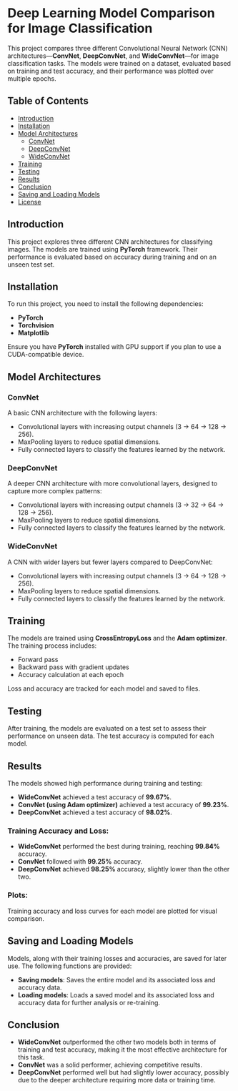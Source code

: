 # Deep Learning Model Comparison for Image Classification

This project compares three different Convolutional Neural Network (CNN) architectures—**ConvNet**, **DeepConvNet**, and **WideConvNet**—for image classification tasks. The models were trained on a dataset, evaluated based on training and test accuracy, and their performance was plotted over multiple epochs.

## Table of Contents

- [Introduction](#introduction)
- [Installation](#installation)
- [Model Architectures](#model-architectures)
  - [ConvNet](#convnet)
  - [DeepConvNet](#deepconvnet)
  - [WideConvNet](#wideconvnet)
- [Training](#training)
- [Testing](#testing)
- [Results](#results)
- [Conclusion](#conclusion)
- [Saving and Loading Models](#saving-and-loading-models)
- [License](#license)

## Introduction

This project explores three different CNN architectures for classifying images. The models are trained using **PyTorch** framework. Their performance is evaluated based on accuracy during training and on an unseen test set.

## Installation

To run this project, you need to install the following dependencies:

- **PyTorch**
- **Torchvision**
- **Matplotlib**

Ensure you have **PyTorch** installed with GPU support if you plan to use a CUDA-compatible device.

## Model Architectures

### ConvNet

A basic CNN architecture with the following layers:

- Convolutional layers with increasing output channels (3 → 64 → 128 → 256).
- MaxPooling layers to reduce spatial dimensions.
- Fully connected layers to classify the features learned by the network.

### DeepConvNet

A deeper CNN architecture with more convolutional layers, designed to capture more complex patterns:

- Convolutional layers with increasing output channels (3 → 32 → 64 → 128 → 256).
- MaxPooling layers to reduce spatial dimensions.
- Fully connected layers to classify the features learned by the network.

### WideConvNet

A CNN with wider layers but fewer layers compared to DeepConvNet:

- Convolutional layers with increasing output channels (3 → 64 → 128 → 256).
- MaxPooling layers to reduce spatial dimensions.
- Fully connected layers to classify the features learned by the network.

## Training

The models are trained using **CrossEntropyLoss** and the **Adam optimizer**. The training process includes:

- Forward pass
- Backward pass with gradient updates
- Accuracy calculation at each epoch

Loss and accuracy are tracked for each model and saved to files.

## Testing

After training, the models are evaluated on a test set to assess their performance on unseen data. The test accuracy is computed for each model.

## Results

The models showed high performance during training and testing:

- **WideConvNet** achieved a test accuracy of **99.67%**.
- **ConvNet (using Adam optimizer)** achieved a test accuracy of **99.23%**.
- **DeepConvNet** achieved a test accuracy of **98.02%**.

### Training Accuracy and Loss:

- **WideConvNet** performed the best during training, reaching **99.84%** accuracy.
- **ConvNet** followed with **99.25%** accuracy.
- **DeepConvNet** achieved **98.25%** accuracy, slightly lower than the other two.

### Plots:

Training accuracy and loss curves for each model are plotted for visual comparison.

## Saving and Loading Models

Models, along with their training losses and accuracies, are saved for later use. The following functions are provided:

- **Saving models**: Saves the entire model and its associated loss and accuracy data.
- **Loading models**: Loads a saved model and its associated loss and accuracy data for further analysis or re-training.

## Conclusion

- **WideConvNet** outperformed the other two models both in terms of training and test accuracy, making it the most effective architecture for this task.
- **ConvNet** was a solid performer, achieving competitive results.
- **DeepConvNet** performed well but had slightly lower accuracy, possibly due to the deeper architecture requiring more data or training time.
